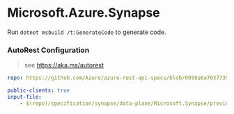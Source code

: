 # Microsoft.Azure.Synapse

Run `dotnet msbuild /t:GenerateCode` to generate code.

### AutoRest Configuration
> see https://aka.ms/autorest

```yaml
repo: https://github.com/Azure/azure-rest-api-specs/blob/0059a6a7037739d18f305029527b972d97d64529
```

``` yaml
public-clients: true
input-file:
    - $(repo)/specification/synapse/data-plane/Microsoft.Synapse/preview/2019-06-01-preview/managedPrivateEndpoints.json
```

